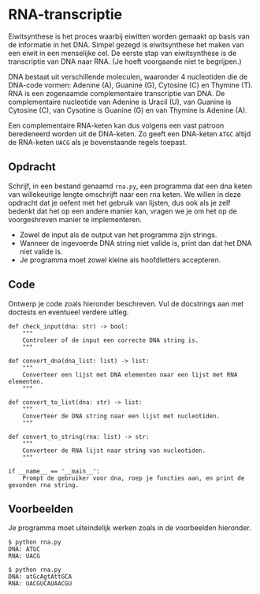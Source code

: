 # RNA-transcriptie

Eiwitsynthese is het proces waarbij eiwitten worden gemaakt op basis van de informatie in het DNA. Simpel gezegd is eiwitsynthese het maken van een eiwit in een menselijke cel. De eerste stap van eiwitsynthese is de transcriptie van DNA naar RNA. (Je hoeft voorgaande niet te begrijpen.)

DNA bestaat uit verschillende moleculen, waaronder 4 nucleotiden die de DNA-code vormen: Adenine (A), Guanine (G), Cytosine (C) en Thymine (T). RNA is een zogenaamde complementaire transcriptie van DNA. De complementaire nucleotide van Adenine is Uracil (U), van Guanine is Cytosine (C), van Cysotine is Guanine (G) en van Thymine is Adenine (A).

Een complementaire RNA-keten kan dus volgens een vast patroon beredeneerd worden uit de DNA-keten. Zo geeft een DNA-keten `ATGC` altijd de RNA-keten `UACG` als je bovenstaande regels toepast.

## Opdracht

Schrijf, in een bestand genaamd `rna.py`, een programma dat een dna keten van willekeurige lengte omschrijft naar een rna keten.
We willen in deze opdracht dat je oefent met het gebruik van lijsten, dus ook als je zelf bedenkt dat het op een andere manier kan, vragen we je om het op de voorgeshreven manier te implementeren.

* Zowel de input als de output van het programma zijn strings.
* Wanneer de ingevoerde DNA string niet valide is, print dan dat het DNA niet valide is.
* Je programma moet zowel kleine als hoofdletters accepteren.

## Code

Ontwerp je code zoals hieronder beschreven. Vul de docstrings aan met doctests en eventueel verdere uitleg.


    def check_input(dna: str) -> bool:
        """
        Controleer of de input een correcte DNA string is.    
        """

    def convert_dna(dna_list: list) -> list:
        """
        Converteer een lijst met DNA elementen naar een lijst met RNA elementen.
        """

    def convert_to_list(dna: str) -> list:
        """
        Converteer de DNA string naar een lijst met nucleotiden.
        """

    def convert_to_string(rna: list) -> str:
        """
        Converteer de RNA lijst naar string van nucleotiden.
        """

    if __name__ == '__main__':
        Prompt de gebruiker voor dna, roep je functies aan, en print de gevonden rna string.

## Voorbeelden

Je programma moet uiteindelijk werken zoals in de voorbeelden hieronder.

    $ python rna.py
    DNA: ATGC
    RNA: UACG

    $ python rna.py
    DNA: atGcAgtAttGCA
    RNA: UACGUCAUAACGU
